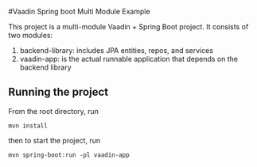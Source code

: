 #Vaadin Spring boot Multi Module Example


This project is a multi-module Vaadin + Spring Boot project. It consists of two modules:

<ol>
  <li>backend-library: includes JPA entities, repos, and services</li>
  <li>vaadin-app: is the actual runnable application that depends on the backend library</li>
</ol>

## Running the project

From the root directory, run
```terminal
mvn install
```

then to start the project, run
```terminal
mvn spring-boot:run -pl vaadin-app
```
